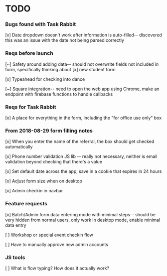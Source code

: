 # TODO


### Bugs found with Task Rabbit

[x] Date dropdown doesn't work after information is auto-filled-- discovered this was an issue with the date not being parsed correctly


### Reqs before launch

[~] Safety around adding data-- should not overwrite fields not included in form, specifically thinking about [x] new student form

[x] Typeahead for checking into dance

[~] Square integration-- need to open the web app using Chrome, make an endpoint with firebase functions to handle callbacks


### Reqs for Task Rabbit

[x] A place for everything in the form, including the "for office use only" box


### From 2018-08-29 form filling notes

[x] When you enter the name of the referral, the box should get checked automatically

[x] Phone number validation JS lib -- really not necessary, neither is email validation beyond checking that there's a value

[x] Set default date across the app, save in a cookie that expires in 24 hours

[x] Adjust form size when on desktop

[x] Admin checkin in navbar


### Feature requests

[x] Batch/Admin form data entering mode with minimal steps-- should be very hidden from normal users, only work in desktop mode, enable minimal data entry

[ ] Workshop or special event checkin flow

[ ] Have to manually approve new admin accounts


### JS tools

[ ] What is flow typing? How does it actually work?
